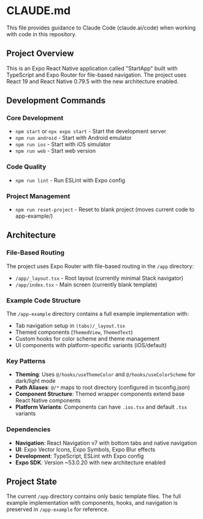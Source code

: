 # CLAUDE.md

This file provides guidance to Claude Code (claude.ai/code) when working with code in this repository.

## Project Overview
This is an Expo React Native application called "StartApp" built with TypeScript and Expo Router for file-based navigation. The project uses React 19 and React Native 0.79.5 with the new architecture enabled.

## Development Commands

### Core Development
- `npm start` or `npx expo start` - Start the development server
- `npm run android` - Start with Android emulator
- `npm run ios` - Start with iOS simulator  
- `npm run web` - Start web version

### Code Quality
- `npm run lint` - Run ESLint with Expo config

### Project Management
- `npm run reset-project` - Reset to blank project (moves current code to app-example/)

## Architecture

### File-Based Routing
The project uses Expo Router with file-based routing in the `/app` directory:
- `/app/_layout.tsx` - Root layout (currently minimal Stack navigator)
- `/app/index.tsx` - Main screen (currently blank template)

### Example Code Structure
The `/app-example` directory contains a full example implementation with:
- Tab navigation setup in `(tabs)/_layout.tsx`
- Themed components (`ThemedView`, `ThemedText`)
- Custom hooks for color scheme and theme management
- UI components with platform-specific variants (iOS/default)

### Key Patterns
- **Theming**: Uses `@/hooks/useThemeColor` and `@/hooks/useColorScheme` for dark/light mode
- **Path Aliases**: `@/*` maps to root directory (configured in tsconfig.json)
- **Component Structure**: Themed wrapper components extend base React Native components
- **Platform Variants**: Components can have `.ios.tsx` and default `.tsx` variants

### Dependencies
- **Navigation**: React Navigation v7 with bottom tabs and native navigation
- **UI**: Expo Vector Icons, Expo Symbols, Expo Blur effects
- **Development**: TypeScript, ESLint with Expo config
- **Expo SDK**: Version ~53.0.20 with new architecture enabled

## Project State
The current `/app` directory contains only basic template files. The full example implementation with components, hooks, and navigation is preserved in `/app-example` for reference.